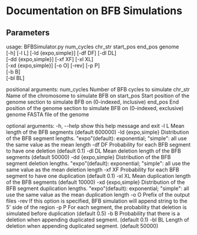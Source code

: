 # Documentation on BFB Simulations

## Parameters

<p>usage: BFBSimulator.py num_cycles chr_str start_pos end_pos genome<br>
                       [-h] [-l L] [-ld {expo,simple}] [-df DF] [-dl DL]<br>
                       [-dd {expo,simple}] [-xf XF] [-xl XL]<br>
                       [-xd {expo,simple}] [-o O] [-rev] [-p P] <br>[-b B]<br>
                       [-bl BL]</p>

<p>positional arguments:
  num_cycles         Number of BFB cycles to simulate
  chr_str            Name of the chromosome to simulate BFB on
  start_pos          Start position of the genome section to simulate BFB on
                     (0-indexed, inclusive)
  end_pos            End position of the genome section to simulate BFB on
                     (0-indexed, exclusive)
  genome             FASTA file of the genome</p>

optional arguments:
  -h, --help         show this help message and exit
  -l L               Mean length of the BFB segments (default 600000)
  -ld {expo,simple}  Distribution of the BFB segment lengths. "expo"(default):
                     exponential; "simple": all use the same value as the mean
                     length
  -df DF             Probability for each BFB segment to have one deletion
                     (default 0.1)
  -dl DL             Mean deletion length of the BFB segments (default 50000)
  -dd {expo,simple}  Distribution of the BFB segment deletion lengths.
                     "expo"(default): exponential; "simple": all use the same
                     value as the mean deletion length
  -xf XF             Probability for each BFB segment to have one duplication
                     (default 0.1)
  -xl XL             Mean duplication length of the BFB segments (default
                     10000)
  -xd {expo,simple}  Distribution of the BFB segment duplication lengths.
                     "expo"(default): exponential; "simple": all use the same
                     value as the mean duplication length
  -o O               Prefix of the output files
  -rev               If this option is specified, BFB simulation will append
                     string to the 5' side of the region
  -p P               For each segment, the probability that deletion is
                     simulated before duplication (default 0.5)
  -b B               Probability that there is a deletion when appending
                     duplicated segment. (default 0.1)
  -bl BL             Length of deletion when appending duplicated segment.
                     (default 50000)

